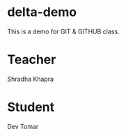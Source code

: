 # delta-demo
This is a demo for GIT &amp; GITHUB class.

# Teacher
Shradha Khapra

# Student
Dev Tomar
